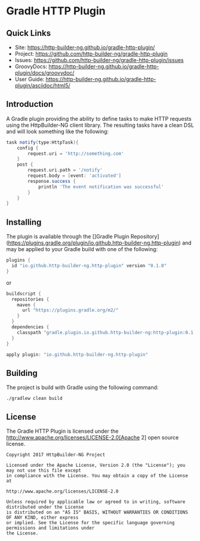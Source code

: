 # Gradle HTTP Plugin

## Quick Links

* Site: https://http-builder-ng.github.io/gradle-http-plugin/
* Project: https://github.com/http-builder-ng/gradle-http-plugin
* Issues: https://github.com/http-builder-ng/gradle-http-plugin/issues
* GroovyDocs: https://http-builder-ng.github.io/gradle-http-plugin/docs/groovydoc/
* User Guide: https://http-builder-ng.github.io/gradle-http-plugin/asciidoc/html5/

## Introduction

A Gradle plugin providing the ability to define tasks to make HTTP requests using the HttpBuilder-NG client library. The resulting tasks have a clean
DSL and will look something like the following:

```groovy
task notify(type:HttpTask){
    config {
        request.uri = 'http://something.com'
    }
    post {
        request.uri.path = '/notify'
        request.body = [event: 'activated']
        response.success {
            println 'The event notification was successful'
        }
    }
}
```

## Installing

The plugin is available through the []Gradle Plugin Repository](https://plugins.gradle.org/plugin/io.github.http-builder-ng.http-plugin) and may be 
applied to your Gradle build with one of the following:

```groovy
plugins {
  id "io.github.http-builder-ng.http-plugin" version "0.1.0"
}
``` 

or

```groovy
buildscript {
  repositories {
    maven {
      url "https://plugins.gradle.org/m2/"
    }
  }
  dependencies {
    classpath "gradle.plugin.io.github.http-builder-ng:http-plugin:0.1.0"
  }
}

apply plugin: "io.github.http-builder-ng.http-plugin"
```

## Building

The project is build with Gradle using the following command:

    ./gradlew clean build

## License

The Gradle HTTP Plugin is licensed under the http://www.apache.org/licenses/LICENSE-2.0[Apache 2] open source license.

    Copyright 2017 HttpBuilder-NG Project

    Licensed under the Apache License, Version 2.0 (the "License"); you may not use this file except 
    in compliance with the License. You may obtain a copy of the License at

    http://www.apache.org/licenses/LICENSE-2.0

    Unless required by applicable law or agreed to in writing, software distributed under the License 
    is distributed on an "AS IS" BASIS, WITHOUT WARRANTIES OR CONDITIONS OF ANY KIND, either express 
    or implied. See the License for the specific language governing permissions and limitations under 
    the License.


